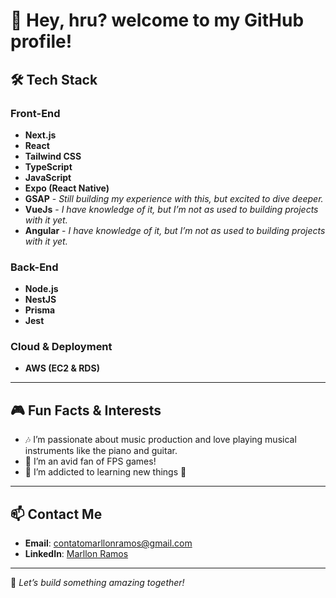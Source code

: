 # 🤠 Hey, hru? welcome to my GitHub profile! 

## 🛠️ Tech Stack

### Front-End
- **Next.js**
- **React**
- **Tailwind CSS**
- **TypeScript**
- **JavaScript**
- **Expo (React Native)** 
- **GSAP** - *Still building my experience with this, but excited to dive deeper.*
- **VueJs** - *I have knowledge of it, but I’m not as used to building projects with it yet.*
- **Angular** - *I have knowledge of it, but I’m not as used to building projects with it yet.*

### Back-End
- **Node.js**
- **NestJS**
- **Prisma**
- **Jest**

### Cloud & Deployment
- **AWS (EC2 & RDS)**

---

## 🎮 Fun Facts & Interests

- 🎶 I’m passionate about music production and love playing musical instruments like the piano and guitar.
- 🔫 I’m an avid fan of FPS games!
- 🧠 I’m addicted to learning new things 🤯

---

## 📫 Contact Me
- **Email**: [contatomarllonramos@gmail.com](mailto:contatomarllonramos@gmail.com)
- **LinkedIn**: [Marllon Ramos](https://www.linkedin.com/in/marllonramos/)

---

🚀 *Let’s build something amazing together!*
